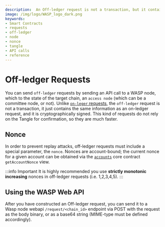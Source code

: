 ```yaml
---
description:  An Off-ledger request is not a transaction, but it contains the same information as an on-ledger request, and it is cryptographically signed. This kind of requests do not rely on the Tangle for confirmation, so they are much faster.
image: /img/logo/WASP_logo_dark.png
keywords:
- Smart Contracts
- requests
- off-ledger
- node
- nonce
- tangle
- API calls
- reference
---
```


# Off-ledger Requests

You can send `off-ledger` requests by sending an API call to a WASP node, which to the state of the target chain, an `access node` (which can be a committee node, or not). Unlike [`on-leger` requests](on-ledger-requests.md), the `off-ledger` request is not a transaction, it just contains the same information as an on-ledger request, and it is cryptographically signed. This kind of requests do not rely on the Tangle for confirmation, so they are much faster.

## Nonce

In order to prevent replay attacks, off-ledger requests must include a special parameter, the `nonce`.
Nonces are account-bound; the current nonce for a given account can be obtained via the [`accounts`](../core_contracts/accounts.md) core contract `getAccountNonce` view.

:::info Important
It is highly recommended you use **strictly monotonic increasing** nonces in off-ledger requests (i.e. 1,2,3,4,5).
:::

## Using the WASP Web API

After you have constructed an Off-ledger request, you can send it to a Wasp node webapi `/request/<chain_id>` endpoint via POST with the request as the body binary, or as a base64 string (MIME-type must be defined accordingly).
